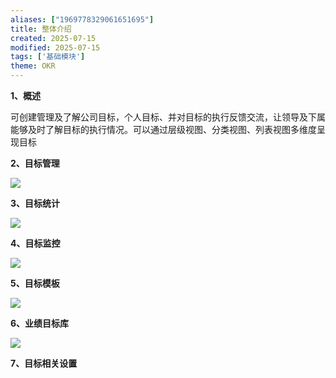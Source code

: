 ```yaml
---
aliases: ["1969778329061651695"]
title: 整体介绍
created: 2025-07-15
modified: 2025-07-15
tags: ['基础模块']
theme: OKR
---
```


**1、概述**

可创建管理及了解公司目标，个人目标、并对目标的执行反馈交流，让领导及下属能够及时了解目标的执行情况。可以通过层级视图、分类视图、列表视图多维度呈现目标

**2、目标管理**

![](https://myhelpdoc.oss-cn-heyuan.aliyuncs.com/mdimages/2b6be1a1ef272a55d19fe40021bd5436.jpg)

**3、目标统计**

![](https://myhelpdoc.oss-cn-heyuan.aliyuncs.com/mdimages/306a673856b59c9bda80cf28d41d16e4.jpg)

**4、目标监控**

![](https://myhelpdoc.oss-cn-heyuan.aliyuncs.com/mdimages/1b39106a32935cd1ab3ed123f2f60933.jpg)

**5、目标模板**

**![](https://myhelpdoc.oss-cn-heyuan.aliyuncs.com/mdimages/ae3bfcac86a35643382d662cc083ebdd.jpg)**

**6、业绩目标库**

**![](https://myhelpdoc.oss-cn-heyuan.aliyuncs.com/mdimages/22cdf72735c21ecb8df5ef055fec1642.jpg)**

**7、目标相关设置**


